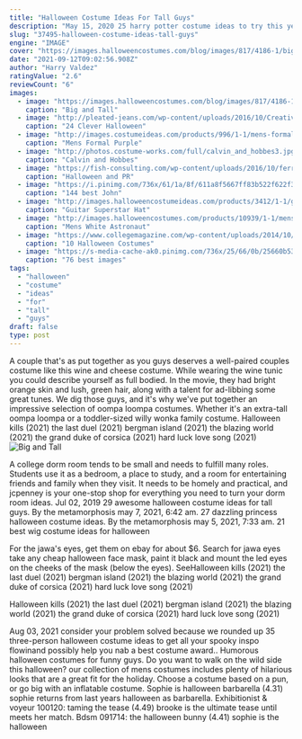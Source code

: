 ```yaml
---
title: "Halloween Costume Ideas For Tall Guys"
description: "May 15, 2020 25 harry potter costume ideas to try this year-it doesnt have to be halloween for us to geek out, brainstorm some harry potter costume ideas, and have a hp-themed extravaganza. From"
slug: "37495-halloween-costume-ideas-tall-guys"
engine: "IMAGE"
cover: "https://images.halloweencostumes.com/blog/images/817/4186-1/big-and-tall-costume-ideas-for-men.jpg"
date: "2021-09-12T09:02:56.908Z"
author: "Harry Valdez"
ratingValue: "2.6"
reviewCount: "6"
images:
  - image: "https://images.halloweencostumes.com/blog/images/817/4186-1/big-and-tall-costume-ideas-for-men.jpg"
    caption: "Big and Tall"
  - image: "http://pleated-jeans.com/wp-content/uploads/2016/10/Creative-Halloween-Costume-Ideas-001-57f6656a8b2e9-png__700-685x1211.jpg"
    caption: "24 Clever Halloween"
  - image: "http://images.costumeideas.com/products/996/1-1/mens-formal-purple-tuxedo.jpg"
    caption: "Mens Formal Purple"
  - image: "http://photos.costume-works.com/full/calvin_and_hobbes3.jpg"
    caption: "Calvin and Hobbes"
  - image: "https://fish-consulting.com/wp-content/uploads/2016/10/ferris-bueller-costume.jpg"
    caption: "Halloween and PR"
  - image: "https://i.pinimg.com/736x/61/1a/8f/611a8f5667ff83b522f622f31d5e4f19--mens-costumes-halloween-costumes.jpg"
    caption: "144 best John"
  - image: "http://images.halloweencostumeideas.com/products/3412/1-1/guitar-superstar-hat-with-hair.jpg"
    caption: "Guitar Superstar Hat"
  - image: "http://images.halloweencostumes.com/products/10939/1-1/mens-white-astronaut-costume.jpg"
    caption: "Mens White Astronaut"
  - image: "https://www.collegemagazine.com/wp-content/uploads/2014/10/c22a61cbf68ec0bba2044579af957379.jpg"
    caption: "10 Halloween Costumes"
  - image: "https://s-media-cache-ak0.pinimg.com/736x/25/66/0b/25660b530807ada025e0378b81d54842--80s-costume-halloween-costumes.jpg"
    caption: "76 best images"
tags:
  - "halloween"
  - "costume"
  - "ideas"
  - "for"
  - "tall"
  - "guys"
draft: false
type: post
---
```


A couple that's as put together as you guys deserves a well-paired couples costume like this wine and cheese costume. While wearing the wine tunic you could describe yourself as full bodied. In the movie, they had bright orange skin and lush, green hair, along with a talent for ad-libbing some great tunes. We dig those guys, and it's why we've put together an impressive selection of oompa loompa costumes. Whether it's an extra-tall oompa loompa or a toddler-sized willy wonka family costume. Halloween kills (2021) the last duel (2021) bergman island (2021) the blazing world (2021) the grand duke of corsica (2021) hard luck love song (2021)
![Big and Tall](https://images.halloweencostumes.com/blog/images/817/4186-1/big-and-tall-costume-ideas-for-men.jpg "Big and Tall")

A college dorm room tends to be small and needs to fulfill many roles. Students use it as a bedroom, a place to study, and a room for entertaining friends and family when they visit. It needs to be homely and practical, and jcpenney is your one-stop shop for everything you need to turn your dorm room ideas. Jul 02, 2019 29 awesome halloween costume ideas for tall guys. By the metamorphosis may 7, 2021, 6:42 am. 27 dazzling princess halloween costume ideas. By the metamorphosis may 5, 2021, 7:33 am. 21 best wig costume ideas for halloween
<!--inArticleAds-->

<!--galleryOne-->

For the jawa's eyes, get them on ebay for about $6. Search for jawa eyes take any cheap halloween face mask, paint it black and mount the led eyes on the cheeks of the mask (below the eyes). SeeHalloween kills (2021) the last duel (2021) bergman island (2021) the blazing world (2021) the grand duke of corsica (2021) hard luck love song (2021)
<!--inArticleAds-->

<!--galleryTwo-->

Halloween kills (2021) the last duel (2021) bergman island (2021) the blazing world (2021) the grand duke of corsica (2021) hard luck love song (2021)
<!--galleryThree-->

Aug 03, 2021 consider your problem solved because we rounded up 35 three-person halloween costume ideas to get all your spooky inspo flowinand possibly help you nab a best costume award.. Humorous halloween costumes for funny guys. Do you want to walk on the wild side this halloween? our collection of mens costumes includes plenty of hilarious looks that are a great fit for the holiday. Choose a costume based on a pun, or go big with an inflatable costume. Sophie is halloween barbarella (4.31) sophie returns from last years halloween as barbarella. Exhibitionist & voyeur 100120: taming the tease (4.49) brooke is the ultimate tease until meets her match. Bdsm 091714: the halloween bunny (4.41) sophie is the halloween